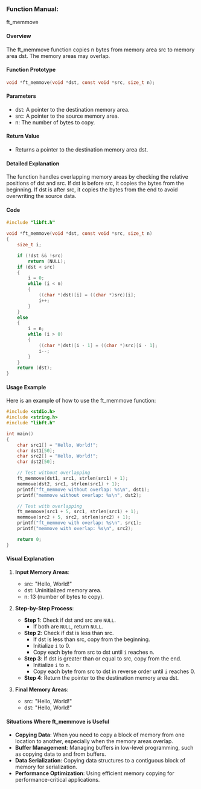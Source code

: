 ### Function Manual: 

ft_memmove

#### Overview
The ft_memmove function copies n bytes from memory area src to memory area dst. The memory areas may overlap.

#### Function Prototype
```c
void *ft_memmove(void *dst, const void *src, size_t n);
```

#### Parameters
- dst: A pointer to the destination memory area.
- src: A pointer to the source memory area.
- n: The number of bytes to copy.

#### Return Value
- Returns a pointer to the destination memory area dst.

#### Detailed Explanation
The function handles overlapping memory areas by checking the relative positions of dst and src. If dst is before src, it copies the bytes from the beginning. If dst is after src, it copies the bytes from the end to avoid overwriting the source data.

#### Code
```c
#include "libft.h"

void *ft_memmove(void *dst, const void *src, size_t n)
{
    size_t i;

    if (!dst && !src)
        return (NULL);
    if (dst < src)
    {
        i = 0;
        while (i < n)
        {
            ((char *)dst)[i] = ((char *)src)[i];
            i++;
        }
    }
    else
    {
        i = n;
        while (i > 0)
        {
            ((char *)dst)[i - 1] = ((char *)src)[i - 1];
            i--;
        }
    }
    return (dst);
}
```

#### Usage Example
Here is an example of how to use the ft_memmove function:
```c
#include <stdio.h>
#include <string.h>
#include "libft.h"

int main()
{
    char src1[] = "Hello, World!";
    char dst1[50];
    char src2[] = "Hello, World!";
    char dst2[50];

    // Test without overlapping
    ft_memmove(dst1, src1, strlen(src1) + 1);
    memmove(dst2, src1, strlen(src1) + 1);
    printf("ft_memmove without overlap: %s\n", dst1);
    printf("memmove without overlap: %s\n", dst2);

    // Test with overlapping
    ft_memmove(src1 + 5, src1, strlen(src1) + 1);
    memmove(src2 + 5, src2, strlen(src2) + 1);
    printf("ft_memmove with overlap: %s\n", src1);
    printf("memmove with overlap: %s\n", src2);

    return 0;
}
```

#### Visual Explanation
1. **Input Memory Areas**:
   - src: "Hello, World!"
   - dst: Uninitialized memory area.
   - n: 13 (number of bytes to copy).

2. **Step-by-Step Process**:
   - **Step 1**: Check if dst and src are `NULL`.
     - If both are `NULL`, return `NULL`.
   - **Step 2**: Check if dst is less than src.
     - If dst is less than src, copy from the beginning.
     - Initialize `i` to 0.
     - Copy each byte from src to dst until `i` reaches n.
   - **Step 3**: If dst is greater than or equal to src, copy from the end.
     - Initialize `i` to n.
     - Copy each byte from src to dst in reverse order until `i` reaches 0.
   - **Step 4**: Return the pointer to the destination memory area dst.

3. **Final Memory Areas**:
   - src: "Hello, World!"
   - dst: "Hello, World!"

#### Situations Where ft_memmove is Useful
- **Copying Data**: When you need to copy a block of memory from one location to another, especially when the memory areas overlap.
- **Buffer Management**: Managing buffers in low-level programming, such as copying data to and from buffers.
- **Data Serialization**: Copying data structures to a contiguous block of memory for serialization.
- **Performance Optimization**: Using efficient memory copying for performance-critical applications.
